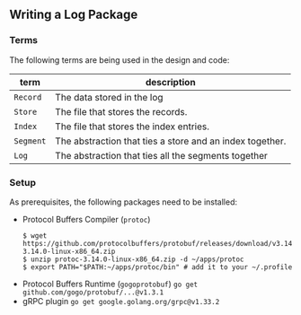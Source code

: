 ## Writing a Log Package

### Terms

The following terms are being used in the design and code:

| term | description |
| --- | --- |
| `Record` | The data stored in the log |
| `Store` | The file that stores the records. |
| `Index` | The file that stores the index entries. |
| `Segment` | The abstraction that ties a store and an index together. |
| `Log` | The abstraction that ties all the segments together |

### Setup

As prerequisites, the following packages need to be installed:
- Protocol Buffers Compiler (`protoc`)
  ```shell
  $ wget https://github.com/protocolbuffers/protobuf/releases/download/v3.14.0/protoc-3.14.0-linux-x86_64.zip
  $ unzip protoc-3.14.0-linux-x86_64.zip -d ~/apps/protoc
  $ export PATH="$PATH:~/apps/protoc/bin" # add it to your ~/.profile
  ```
- Protocol Buffers Runtime (`gogoprotobuf`)
  `go get github.com/gogo/protobuf/...@v1.3.1`
- gRPC plugin
  `go get google.golang.org/grpc@v1.33.2`

